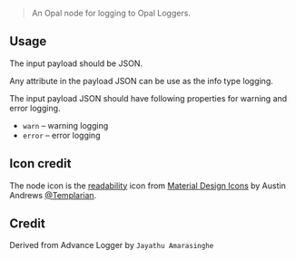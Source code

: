 

> An Opal node for logging to Opal Loggers.



## Usage


The input payload should be JSON.

Any attribute in the payload JSON can be use as the info type logging.

The input payload JSON should have following properties for warning and error logging.

* `warn` – warning logging
* `error` – error logging

## Icon credit

The node icon is the [readability](https://materialdesignicons.com/icon/readability) icon from [Material Design Icons](https://materialdesignicons.com) by Austin Andrews [@Templarian](http://twitter.com/Templarian).

## Credit

Derived from Advance Logger by `Jayathu Amarasinghe`

